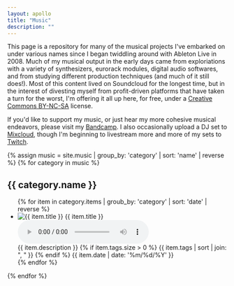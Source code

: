 ```yaml
---
layout: apollo
title: "Music"
description: ""
---
```


This page is a repository for many of the musical projects I've embarked on under various names since I began twiddling around with Ableton Live in 2008. Much of my musical output in the early days came from exploriations with a variety of synthesizers, eurorack modules, digital audio softwares, and from studying different production techniques (and much of it still does!). Most of this content lived on Soundcloud for the longest time, but in the interest of divesting myself from profit-driven platforms that have taken a turn for the worst, I'm offering it all up here, for free, under a [Creative Commons BY-NC-SA](https://creativecommons.org/licenses/by-nc-sa/4.0/) license.

If you'd like to support my music, or just hear my more cohesive musical endeavors, please visit my [Bandcamp](https://khybersound.bandcamp.com/). I also occasionally upload a DJ set to [Mixcloud](https://www.mixcloud.com/khybersound/), though I'm beginning to livestream more and more of my sets to [Twitch](https://www.twitch.tv/khybersound).

{% assign music = site.music | group_by: 'category' | sort: 'name' | reverse %}
{% for category in music %}
<h2>{{ category.name }}</h2>
<ul class="posts">
{% for item in category.items | groub_by: 'category' | sort: 'date' | reverse %}
<li class="music">
    <img src="{{ item.image }}" alt="{{ item.title }}" />
    <span class="name">{{ item.title }}</span>
    <audio controls src="{{ item.audio }}"> Your browser does not support the <code>audio</code> element.</audio>
    <div class="track-info">
        <span class="notes">{{ item.description }}</span>
        {% if item.tags.size > 0 %}
            <span class="tags">{{ item.tags | sort | join: ", " }}</span>
        {% endif %}
        <span class="date">{{ item.date | date: '%m/%d/%Y' }}</span>
    </div>
</li>
{% endfor %}
</ul>
{% endfor %}
